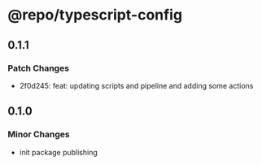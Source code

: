 # @repo/typescript-config

## 0.1.1

### Patch Changes

- 2f0d245: feat: updating scripts and pipeline and adding some actions

## 0.1.0

### Minor Changes

- init package publishing

